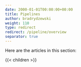 ```yaml
---
date: 2000-01-01T00:00:00+00:00
title: Pipelines
author: bradrydzewski
weight: 110
type: redirect
redirect: /pipeline/overview
separator: true
---
```


Here are the articles in this section:

{{< children >}}